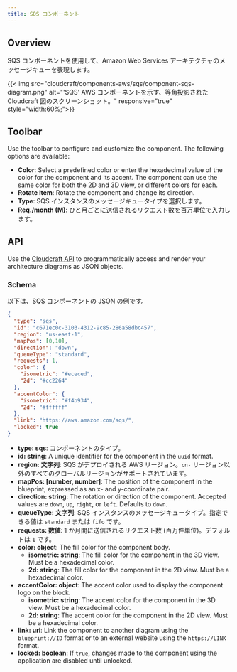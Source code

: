 ```yaml
---
title: SQS コンポーネント
---
```

## Overview

SQS コンポーネントを使用して、Amazon Web Services アーキテクチャのメッセージキューを表現します。

{{< img src="cloudcraft/components-aws/sqs/component-sqs-diagram.png" alt="'SQS' AWS コンポーネントを示す、等角投影された Cloudcraft 図のスクリーンショット。" responsive="true" style="width:60%;">}}

## Toolbar

Use the toolbar to configure and customize the component. The following options are available:

- **Color**: Select a predefined color or enter the hexadecimal value of the color for the component and its accent. The component can use the same color for both the 2D and 3D view, or different colors for each.
- **Rotate item**: Rotate the component and change its direction.
- **Type**: SQS インスタンスのメッセージキュータイプを選択します。
- **Req./month (M)**: ひと月ごとに送信されるリクエスト数を百万単位で入力します。

## API

Use the [Cloudcraft API][1] to programmatically access and render your architecture diagrams as JSON objects.

### Schema

以下は、SQS コンポーネントの JSON の例です。

```json
{
  "type": "sqs",
  "id": "c671ec0c-3103-4312-9c85-286a58dbc457",
  "region": "us-east-1",
  "mapPos": [0,10],
  "direction": "down",
  "queueType": "standard",
  "requests": 1,
  "color": {
    "isometric": "#ececed",
    "2d": "#cc2264"
  },
  "accentColor": {
    "isometric": "#f4b934",
    "2d": "#ffffff"
  },
  "link": "https://aws.amazon.com/sqs/",
  "locked": true
}
```

- **type: sqs**: コンポーネントのタイプ。
- **id: string**: A unique identifier for the component in the `uuid` format.
- **region: 文字列**: SQS がデプロイされる AWS リージョン。`cn-` リージョン以外のすべてのグローバルリージョンがサポートされています。
- **mapPos: [number, number]**: The position of the component in the blueprint, expressed as an x- and y-coordinate pair.
- **direction: string**: The rotation or direction of the component. Accepted values are `down`, `up`, `right`, or `left`. Defaults to `down`.
- **queueType: 文字列**: SQS インスタンスのメッセージキュータイプ。指定できる値は `standard` または `fifo` です。
- **requests: 数値**: 1 か月間に送信されるリクエスト数 (百万件単位)。デフォルトは `1` です。
- **color: object**: The fill color for the component body.
  - **isometric: string**: The fill color for the component in the 3D view. Must be a hexadecimal color.
  - **2d: string**: The fill color for the component in the 2D view. Must be a hexadecimal color.
- **accentColor: object**: The accent color used to display the component logo on the block.
  - **isometric: string**: The accent color for the component in the 3D view. Must be a hexadecimal color.
  - **2d: string**: The accent color for the component in the 2D view. Must be a hexadecimal color.
- **link: uri**: Link the component to another diagram using the `blueprint://ID` format or to an external website using the `https://LINK` format.
- **locked: boolean**: If `true`, changes made to the component using the application are disabled until unlocked.

[1]: https://developers.cloudcraft.co/